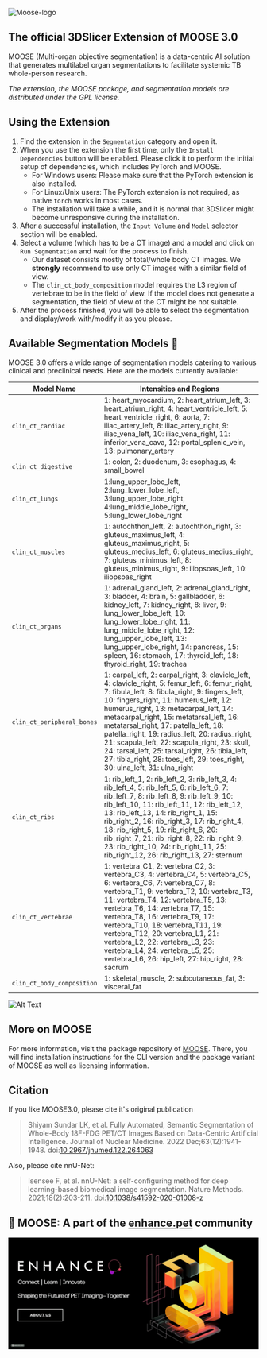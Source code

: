 ![Moose-logo](Images/moose.png)

## The official 3DSlicer Extension of MOOSE 3.0

MOOSE (Multi-organ objective segmentation) is a data-centric AI solution that generates multilabel organ segmentations to facilitate systemic TB whole-person research.

_The extension, the MOOSE package, and segmentation models are distributed under the GPL license._

## Using the Extension
1. Find the extension in the `Segmentation` category and open it. 
2. When you use the extension the first time, only the `Install Dependencies` button will be enabled. Please click it to perform the initial setup of dependencies, which includes PyTorch and MOOSE.
   * For Windows users: Please make sure that the PyTorch extension is also installed. 
   * For Linux/Unix users: The PyTorch extension is not required, as native `torch` works in most cases. 
   * The installation will take a while, and it is normal that 3DSlicer might become unresponsive during the installation.
3. After a successful installation, the `Input Volume` and `Model` selector section will be enabled. 
4. Select a volume (which has to be a CT image) and a model and click on `Run Segmentation` and wait for the process to finish.
   * Our dataset consists mostly of total/whole body CT images. We **strongly** recommend to use only CT images with a similar field of view.
   * The `clin_ct_body_composition` model requires the L3 region of vertebrae to be in the field of view. If the model does not generate a segmentation, the field of view of the CT might be not suitable.
5. After the process finished, you will be able to select the segmentation and display/work with/modify it as you please.

## Available Segmentation Models 🧬

MOOSE 3.0 offers a wide range of segmentation models catering to various clinical and preclinical needs. Here are the models currently available:

| **Model Name**        | **Intensities and Regions**                                                                                                                                                                                                                           |
|-----------------------|-------------------------------------------------------------------------------------------------------------------------------------------------------------------------------------------------------------------------------------------------------|
| `clin_ct_cardiac`     | 1: heart_myocardium, 2: heart_atrium_left, 3: heart_atrium_right, 4: heart_ventricle_left, 5: heart_ventricle_right, 6: aorta, 7: iliac_artery_left, 8: iliac_artery_right, 9: iliac_vena_left, 10: iliac_vena_right, 11: inferior_vena_cava, 12: portal_splenic_vein, 13: pulmonary_artery|
| `clin_ct_digestive`   | 1: colon, 2: duodenum, 3: esophagus, 4: small_bowel                                                                                                                                                                  |                                                                                      
| `clin_ct_lungs`       | 1:lung_upper_lobe_left, 2:lung_lower_lobe_left, 3:lung_upper_lobe_right, 4:lung_middle_lobe_right, 5:lung_lower_lobe_right                                                                                                                             |
| `clin_ct_muscles`     | 1: autochthon_left, 2: autochthon_right, 3: gluteus_maximus_left, 4: gluteus_maximus_right, 5: gluteus_medius_left, 6: gluteus_medius_right, 7: gluteus_minimus_left, 8: gluteus_minimus_right, 9: iliopsoas_left, 10: iliopsoas_right                          |
| `clin_ct_organs`      | 1: adrenal_gland_left, 2: adrenal_gland_right, 3: bladder, 4: brain, 5: gallbladder, 6: kidney_left, 7: kidney_right, 8: liver, 9: lung_lower_lobe_left, 10: lung_lower_lobe_right, 11: lung_middle_lobe_right, 12: lung_upper_lobe_left, 13: lung_upper_lobe_right, 14: pancreas, 15: spleen, 16: stomach, 17: thyroid_left, 18: thyroid_right, 19: trachea |
| `clin_ct_peripheral_bones` | 1: carpal_left, 2: carpal_right, 3: clavicle_left, 4: clavicle_right, 5: femur_left, 6: femur_right, 7: fibula_left, 8: fibula_right, 9: fingers_left, 10: fingers_right, 11: humerus_left, 12: humerus_right, 13: metacarpal_left, 14: metacarpal_right, 15: metatarsal_left, 16: metatarsal_right, 17: patella_left, 18: patella_right, 19: radius_left, 20: radius_right, 21: scapula_left, 22: scapula_right, 23: skull, 24: tarsal_left, 25: tarsal_right, 26: tibia_left, 27: tibia_right, 28: toes_left, 29: toes_right, 30: ulna_left, 31: ulna_right |
| `clin_ct_ribs`        | 1: rib_left_1, 2: rib_left_2, 3: rib_left_3, 4: rib_left_4, 5: rib_left_5, 6: rib_left_6, 7: rib_left_7, 8: rib_left_8, 9: rib_left_9, 10: rib_left_10, 11: rib_left_11, 12: rib_left_12, 13: rib_left_13, 14: rib_right_1, 15: rib_right_2, 16: rib_right_3, 17: rib_right_4, 18: rib_right_5, 19: rib_right_6, 20: rib_right_7, 21: rib_right_8, 22: rib_right_9, 23: rib_right_10, 24: rib_right_11, 25: rib_right_12, 26: rib_right_13, 27: sternum |
| `clin_ct_vertebrae`   | 1: vertebra_C1, 2: vertebra_C2, 3: vertebra_C3, 4: vertebra_C4, 5: vertebra_C5, 6: vertebra_C6, 7: vertebra_C7, 8: vertebra_T1, 9: vertebra_T2, 10: vertebra_T3, 11: vertebra_T4, 12: vertebra_T5, 13: vertebra_T6, 14: vertebra_T7, 15: vertebra_T8, 16: vertebra_T9, 17: vertebra_T10, 18: vertebra_T11, 19: vertebra_T12, 20: vertebra_L1, 21: vertebra_L2, 22: vertebra_L3, 23: vertebra_L4, 24: vertebra_L5, 25: vertebra_L6, 26: hip_left, 27: hip_right, 28: sacrum |
| `clin_ct_body_composition`   | 1: skeletal_muscle, 2: subcutaneous_fat, 3: visceral_fat |

![Alt Text](/Images/MOOSE.gif)

## More on MOOSE
For more information, visit the package repository of [MOOSE](https://github.com/ENHANCE-PET/MOOSE).
There, you will find installation instructions for the CLI version and the package variant of MOOSE as well as licensing information.

## Citation
If you like MOOSE3.0, please cite it's original publication
>Shiyam Sundar LK, et al. Fully Automated, Semantic Segmentation of Whole-Body 18F-FDG PET/CT Images Based on Data-Centric Artificial Intelligence. Journal of Nuclear Medicine. 2022 Dec;63(12):1941-1948. doi:[10.2967/jnumed.122.264063 ](https://doi.org/10.2967/jnumed.122.264063 )

Also, please cite nnU-Net:
>Isensee F, et al. nnU-Net: a self-configuring method for deep learning-based biomedical image segmentation. Nature Methods. 2021;18(2):203-211. doi:[10.1038/s41592-020-01008-z](https://doi.org/10.1038/s41592-020-01008-z)

## 🦌 MOOSE: A part of the [enhance.pet](https://enhance.pet) community

![Alt Text](/Images/Enhance.gif)